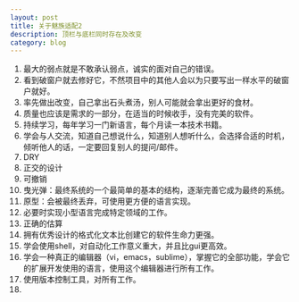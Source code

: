 ```yaml
---
layout: post
title: 关于魅族适配2
description: 顶栏与底栏同时存在及改变
category: blog
---
```


1. 最大的弱点就是不敢承认弱点，诚实的面对自己的错误。
2. 看到破窗户就去修好它，不然项目中的其他人会以为只要写出一样水平的破窗户就好。
3. 率先做出改变，自己拿出石头煮汤，别人可能就会拿出更好的食材。
4. 质量也应该是需求的一部分，在适当的时候收手，没有完美的软件。
5. 持续学习，每年学习一门新语言，每个月读一本技术书籍。
6. 学会与人交流，知道自己想说什么，知道别人想听什么，会选择合适的时机，倾听他人的话，一定要回复别人的提问/邮件。
7. DRY
8. 正交的设计
9. 可撤销
10. 曳光弹：最终系统的一个最简单的基本的结构，逐渐完善它成为最终的系统。
11. 原型：会被最终丢弃，可使用更方便的语言实现。
12. 必要时实现小型语言完成特定领域的工作。
13. 正确的估算
14. 拥有优秀设计的格式化文本比创建它的软件生命力更强。
15. 学会使用shell，对自动化工作意义重大，并且比gui更高效。
16. 学会一种真正的编辑器（vi，emacs，sublime），掌握它的全部功能，学会它的扩展开发使用的语言，使用这个编辑器进行所有工作。
17. 使用版本控制工具，对所有工作。
18. 





[loo28]:    http://loo128.github.io  "loo128"

